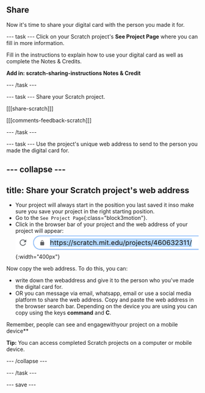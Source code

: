 ## Share
Now it's time to share your digital card with the person you made it for. 

--- task ---
Click on your Scratch project's **See Project Page** where you can fill in more information.

Fill in the instructions to explain how to use your digital card as well as complete the Notes & Credits.

**Add in: scratch-sharing-instructions Notes & Credit**

--- /task ---

--- task ---
Share your Scratch project.
 
[[[share-scratch]]]
 
[[[comments-feedback-scratch]]]

--- /task ---

--- task ---
Use the project's unique web address to send to the person you made the digital card for.

--- collapse ---
---
title: Share your Scratch project's web address
---
+ Your project will always start in the position you last saved it inso make sure you save your project in the right starting position.
+ Go to the `See Project Page`{:class="block3motion"}.
+ Click in the browser bar of your project and the web address of your project will appear:
![Show web address](images/from-me-webaddress.png){:width="400px"}

Now copy the web address. To do this, you can:
+ write down the webaddress and give it to the person who you've made the digital card for. 
+ OR you can message via email, whatsapp, email or use a social media platform to share the web address. Copy and paste the web address in the browser search bar. Depending on the device you are using you can copy using the keys **command** and **C**.

Remember, people can see and engagewithyour project on a mobile device**

**Tip:** You can access completed Scratch projects on a computer or mobile device. 

--- /collapse ---

--- /task ---

--- save ---

